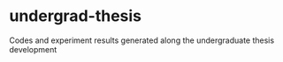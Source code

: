 # undergrad-thesis
Codes and experiment results generated along the undergraduate thesis development
